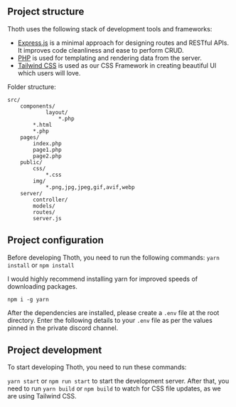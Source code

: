 ## Project structure

Thoth uses the following stack of development tools and frameworks:

-   [Express.js](https://expressjs.com/) is a minimal approach for designing routes and RESTful APIs. It improves code cleanliness and ease to perform CRUD.
-   [PHP](https://php.net/) is used for templating and rendering data from the server.
-   [Tailwind CSS](https://tailwindcss.com/docs/installation/) is used as our CSS Framework in creating beautiful UI which users will love.

Folder structure:

```
src/
    components/
            layout/
                *.php
        *.html
        *.php
    pages/
        index.php
        page1.php
        page2.php
    public/
        css/
            *.css
        img/
            *.png,jpg,jpeg,gif,avif,webp
    server/
        controller/
        models/
        routes/
        server.js
```

## Project configuration

Before developing Thoth, you need to run the following commands:
`yarn install` or
`npm install`

I would highly recommend installing yarn for improved speeds of downloading packages.

```
npm i -g yarn
```

After the dependencies are installed, please create a `.env` file at the root directory. Enter the following details to your `.env` file as per the values pinned in the private discord channel.

## Project development

To start developing Thoth, you need to run these commands:

`yarn start` or `npm run start` to start the development server. After that, you need to run `yarn build` or `npm build` to watch for CSS file updates, as we are using Tailwind CSS.
